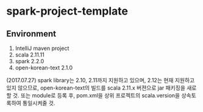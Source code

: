 # spark-project-template

Environment
-
1. IntelliJ maven project
2. scala 2.11.11
3. spark 2.2.0
4. open-korean-text 2.1.0

(2017.07.27) spark library는 2.10, 2.11까지 지원하고 있으며, 2.12는 현재 지원하고 있지 않으므로, open-korean-text의 빌드를 scala 2.11.x 버젼으로 jar 패키징을 새로할 것. 또는 module로 등록 후, pom.xml을 상위 프로젝트의 scala.version을 상속토록하여 통일시켜줄 것.
